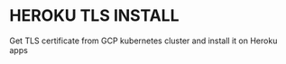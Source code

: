 # HEROKU TLS INSTALL

Get TLS certificate from GCP kubernetes cluster and install it on Heroku apps

